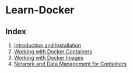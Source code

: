 # Learn-Docker

## Index

1. [Introduction and Installation](introduction_and_installation/README.md)
2. [Working with Docker Containers](working_with_docker_containers/README.md)
3. [Working with Docker Images](working_with_docker_images/README.md)
4. [Network and Data Management for Containers](network_and_data_management/README.md)
